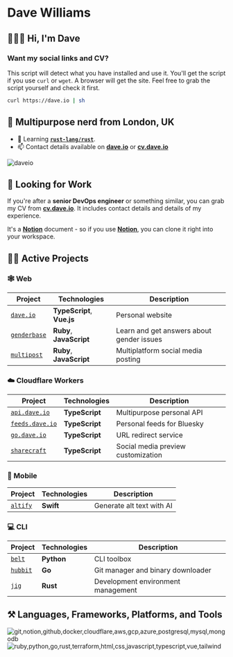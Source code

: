 # Dave Williams

## 🧑🏻‍🎤 Hi, I'm Dave

### Want my social links and CV?

This script will detect what you have installed and use it. You'll get the script if you use `curl` or `wget`. A browser will get the site. Feel free to grab the script yourself and check it first.

```sh
curl https://dave.io | sh
```

## 🚀 Multipurpose nerd from London, UK

- 🌱 Learning **[`rust-lang/rust`](https://github.com/rust-lang/rust)**.
- 📫 Contact details available on **[dave.io](https://dave.io)** or **[cv.dave.io](https://cv.dave.io)**

![daveio](https://komarev.com/ghpvc/?username=daveio&color=dc143c&abbreviated=true&label=Ego-boosting+Counter)

## 💼 Looking for Work

If you're after a **senior DevOps engineer** or something similar, you can grab my CV from **[cv.dave.io](https://cv.dave.io)**. It includes contact details and details of my experience.

It's a **[Notion](https://notion.so)** document - so if you use **[Notion](https://notion.so)**, you can clone it right into your workspace.

## 👷🏻 Active Projects

### 🕸️ Web

| Project                                              | Technologies               | Description                               |
| ---------------------------------------------------- | -------------------------- | ----------------------------------------- |
| [`dave.io`](https://github.com/daveio/dave.io)       | **TypeScript**, **Vue.js** | Personal website                          |
| [`genderbase`](https://github.com/daveio/genderbase) | **Ruby**, **JavaScript**   | Learn and get answers about gender issues |
| [`multipost`](https://github.com/daveio/multipost)   | **Ruby**, **JavaScript**   | Multiplatform social media posting        |

### ☁️ Cloudflare Workers

| Project                                                    | Technologies   | Description                        |
| ---------------------------------------------------------- | -------------- | ---------------------------------- |
| [`api.dave.io`](https://github.com/daveio/api.dave.io)     | **TypeScript** | Multipurpose personal API          |
| [`feeds.dave.io`](https://github.com/daveio/feeds.dave.io) | **TypeScript** | Personal feeds for Bluesky         |
| [`go.dave.io`](https://github.com/daveio/go.dave.io)       | **TypeScript** | URL redirect service               |
| [`sharecraft`](https://github.com/daveio/sharecraft)       | **TypeScript** | Social media preview customization |

### 📱 Mobile

| Project                                      | Technologies | Description               |
| -------------------------------------------- | ------------ | ------------------------- |
| [`altify`](https://github.com/daveio/altify) | **Swift**    | Generate alt text with AI |

### 💻 CLI

| Project                                      | Technologies | Description                        |
| -------------------------------------------- | ------------ | ---------------------------------- |
| [`belt`](https://github.com/daveio/belt)     | **Python**   | CLI toolbox                        |
| [`hubbit`](https://github.com/daveio/hubbit) | **Go**       | Git manager and binary downloader  |
| [`jig`](https://github.com/daveio/jig)       | **Rust**     | Development environment management |

## ⚒️ Languages, Frameworks, Platforms, and Tools

![git,notion,github,docker,cloudflare,aws,gcp,azure,postgresql,mysql,mongodb](https://skillicons.dev/icons?i=git,notion,github,docker,cloudflare,aws,gcp,azure,postgresql,mysql,mongodb)
![ruby,python,go,rust,terraform,html,css,javascript,typescript,vue,tailwind](https://skillicons.dev/icons?i=ruby,python,go,rust,terraform,html,css,javascript,typescript,vue,tailwind)
